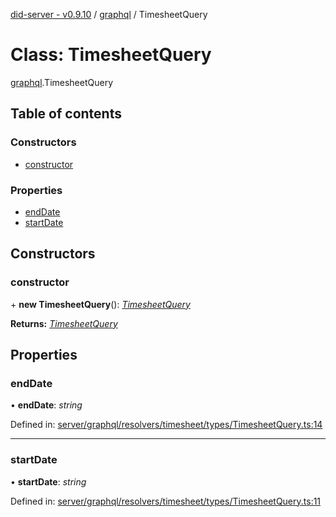 [did-server - v0.9.10](../README.md) / [graphql](../modules/graphql.md) / TimesheetQuery

# Class: TimesheetQuery

[graphql](../modules/graphql.md).TimesheetQuery

## Table of contents

### Constructors

- [constructor](graphql.timesheetquery.md#constructor)

### Properties

- [endDate](graphql.timesheetquery.md#enddate)
- [startDate](graphql.timesheetquery.md#startdate)

## Constructors

### constructor

\+ **new TimesheetQuery**(): [*TimesheetQuery*](graphql.timesheetquery.md)

**Returns:** [*TimesheetQuery*](graphql.timesheetquery.md)

## Properties

### endDate

• **endDate**: *string*

Defined in: [server/graphql/resolvers/timesheet/types/TimesheetQuery.ts:14](https://github.com/Puzzlepart/did/blob/dev/server/graphql/resolvers/timesheet/types/TimesheetQuery.ts#L14)

___

### startDate

• **startDate**: *string*

Defined in: [server/graphql/resolvers/timesheet/types/TimesheetQuery.ts:11](https://github.com/Puzzlepart/did/blob/dev/server/graphql/resolvers/timesheet/types/TimesheetQuery.ts#L11)
